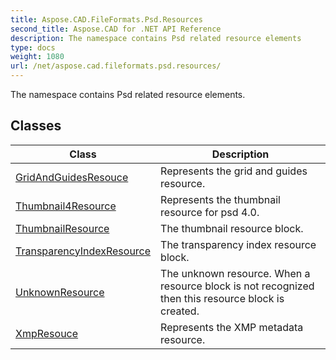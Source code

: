 ```yaml
---
title: Aspose.CAD.FileFormats.Psd.Resources
second_title: Aspose.CAD for .NET API Reference
description: The namespace contains Psd related resource elements
type: docs
weight: 1080
url: /net/aspose.cad.fileformats.psd.resources/
---
```

The namespace contains Psd related resource elements.

## Classes

| Class | Description |
| --- | --- |
| [GridAndGuidesResouce](./gridandguidesresouce/) | Represents the grid and guides resource. |
| [Thumbnail4Resource](./thumbnail4resource/) | Represents the thumbnail resource for psd 4.0. |
| [ThumbnailResource](./thumbnailresource/) | The thumbnail resource block. |
| [TransparencyIndexResource](./transparencyindexresource/) | The transparency index resource block. |
| [UnknownResource](./unknownresource/) | The unknown resource. When a resource block is not recognized then this resource block is created. |
| [XmpResouce](./xmpresouce/) | Represents the XMP metadata resource. |



